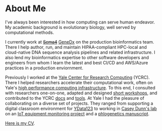 # About Me

I've always been interested in how computing can serve human endeavor. My academic background is evolutionary biology, well served by computational methods.

I currently work at ~~[Sema4](https://sema4.com/)~~ [GeneDx](https://www.genedx.com/) on the production bioinformatics team. There I help author, run, and maintain HIPAA-compliant HPC-local and cloud-native DNA sequence analysis pipelines and related infrastructure. I also lend my bioinformatics expertise to other software developers and engineers from whom I learn the latest and best CI/CD and AWS/Azure practices in a production enviornment.

Previously I worked at the [Yale Center for Research Computing](https://research.computing.yale.edu/) (YCRC). There I helped researchers accelerate their computational work, often on Yale's [high performance computing infrastructure](https://docs.ycrc.yale.edu/clusters-at-yale/clusters/). To this end, I consulted with researchers one-on-one, adapted and designed [short workshops](https://research.computing.yale.edu/training), and contributed to the YCRC [docs](https://github.com/ycrc/ycrc.github.io/tree/src) and [tools](https://github.com/ycrc). At Yale I had the pleasure of collaborating on a diverse set of projects. They ranged from supporting a digital classroom environment for [YData123](http://ydata123.org/) to working in [Casey Dunn's lab](http://dunnlab.org/) on an [IoT equipment monitoring project](https://github.com/dunnlab/lullaby) and a [phlogenetics manuscript](https://doi.org/10.1093/molbev/msab170).

[Here is my CV](CV_Benjamin_Robert_Evans.pdf).
